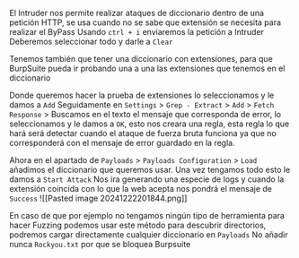  El Intruder nos permite realizar ataques de diccionario dentro de una petición HTTP, se usa cuando no se sabe que extensión se necesita para realizar el ByPass
 Usando  `ctrl + i` enviaremos la petición a Intruder
Deberemos seleccionar todo y darle a `Clear`

Tenemos también que tener una diccionario con extensiones, para que BurpSuite pueda ir probando una a una las extensiones que tenemos en el diccionario

Donde queremos hacer la prueba de extensiones lo seleccionamos y le damos a `Add` 
Seguidamente en `Settings` > `Grep - Extract` > `Add` > `Fetch Response` > Buscamos en el texto el mensaje que corresponda de error, lo seleccionamos  y le damos a `OK`, esto nos creara una regla, esta regla lo que hará será detectar cuando el ataque de fuerza bruta funciona ya que no corresponderá con el mensaje de error guardado en la regla.

Ahora en el apartado de `Payloads` > `Payloads Configuration` > `Load` añadimos el diccionario que queremos usar. 
Una vez tengamos todo esto le damos a `Start Attack` 
Nos ira generando una especie de logs y cuando la extensión coincida con lo que la web acepta nos pondrá el mensaje de `Success`
![[Pasted image 20241222201844.png]]

En caso de que por ejemplo no tengamos ningún tipo de herramienta para hacer Fuzzing podemos usar este método para descubrir directorios, podremos cargar directamente cualquier diccionario en `Payloads` 
No añadir nunca `Rockyou.txt` por que se bloquea Burpsuite
